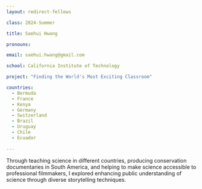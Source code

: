 ```yaml
---
layout: redirect-fellows

class: 2024-Summer

title: Saehui Hwang

pronouns: 

email: saehui.hwang@gmail.com

school: California Institute of Technology

project: "Finding the World's Most Exciting Classroom"

countries:
  - Bermuda
  - France
  - Kenya
  - Germany
  - Switzerland
  - Brazil
  - Uruguay
  - Chile
  - Ecuador
  
---
```


Through teaching science in different countries, producing conservation documentaries in South America, and helping to make science accessible to professional filmmakers, I explored enhancing public understanding of science through diverse storytelling techniques.